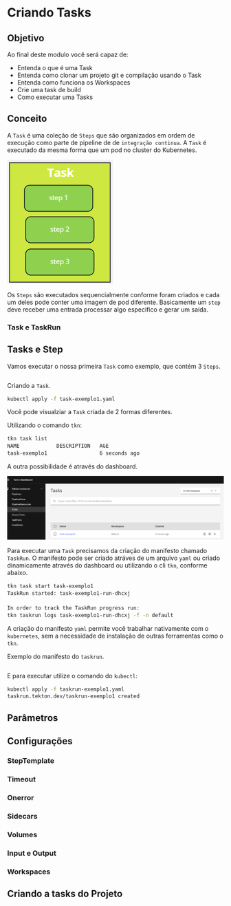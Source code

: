 Criando Tasks
================
## Objetivo

Ao final deste modulo você será capaz de:
* Entenda o que é uma Task
* Entenda como clonar um projeto git e compilação usando o Task
* Entenda como funciona os Workspaces
* Crie uma task de build 
* Como executar uma Tasks


## Conceito

A `Task` é uma coleção de `Steps` que são organizados em ordem de execução como parte de pipeline de de `integração continua`. A `Task` é executado da mesma forma que um pod no cluster do Kubernetes.

![dashboard](img/image2.png)

Os `Steps` são executados sequencialmente conforme foram criados e cada um deles pode conter uma imagem de pod diferente. Basicamente um `step` deve receber uma entrada processar algo especifico e gerar um saída.

### Task e TaskRun

## Tasks e Step

Vamos executar o nossa primeira `Task` como exemplo, que contém 3 `Steps`. 


```yaml:src/task-exemplo1.yaml

```

Criando a `Task`.

```bash
kubectl apply -f task-exemplo1.yaml
```
Você pode visualziar a `Task` criada de 2 formas diferentes. 

Utilizando o comando `tkn`:
```bash
tkn task list
NAME            DESCRIPTION   AGE
task-exemplo1                 6 seconds ago 
```
A outra possibilidade é através do dashboard.

![dashboard](img/image4.png)

Para executar uma `Task` precisamos da criação do manifesto chamado `TaskRun`. O manifesto pode ser criado atráves de um arquivo `yaml` ou criado dinamicamente através do dashboard ou utilizando o cli `tkn`, conforme abaixo.

```bash
tkn task start task-exemplo1
TaskRun started: task-exemplo1-run-dhcxj

In order to track the TaskRun progress run:
tkn taskrun logs task-exemplo1-run-dhcxj -f -n default
```

A criação do manifesto `yaml` permite você trabalhar nativamente com o `kubernetes`, sem a necessidade de instalação de outras ferramentas como o `tkn`.

Exemplo do manifesto do `taskrun`.

```yaml:src/task-exemplo1.yaml

```

E para executar utilize o comando do `kubectl`:

```bash
kubectl apply -f taskrun-exemplo1.yaml
taskrun.tekton.dev/taskrun-exemplo1 created
```

## Parâmetros

## Configurações

### StepTemplate

### Timeout

### Onerror

### Sidecars

### Volumes

### Input e Output

### Workspaces

## Criando a tasks do Projeto